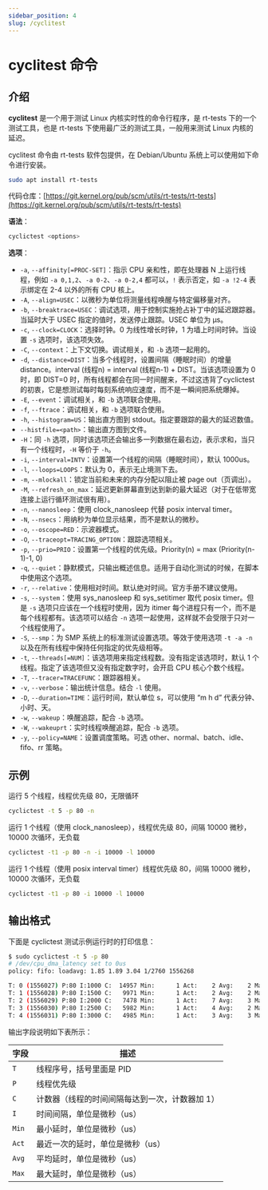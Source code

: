 ```yaml
---
sidebar_position: 4
slug: /cyclitest
---
```


# cyclitest 命令



## 介绍

**cyclitest** 是一个用于测试 Linux 内核实时性的命令行程序，是 rt-tests 下的一个测试工具，也是 rt-tests 下使用最广泛的测试工具，一般用来测试 Linux 内核的延迟。

cyclitest 命令由 rt-tests 软件包提供，在 Debian/Ubuntu 系统上可以使用如下命令进行安装。

```bash
sudo apt install rt-tests
```

代码仓库：[https://git.kernel.org/pub/scm/utils/rt-tests/rt-tests](https://git.kernel.org/pub/scm/utils/rt-tests/rt-tests)

**语法**：

```bash
cyclictest <options>
```

**选项**：

- `-a`, `--affinity[=PROC-SET]`：指示 CPU 亲和性，即在处理器 N 上运行线程，例如 `-a 0,1,2`、`-a 0-2`、`-a 0-2,4` 都可以，`!` 表示否定，如 `-a !2-4` 表示绑定在 2-4 以外的所有 CPU 核上。
- `-A`, `--align=USEC`：以微秒为单位将测量线程唤醒与特定偏移量对齐。
- `-b`, `--breaktrace=USEC`：调试选项，用于控制实施抢占补丁中的延迟跟踪器。当延时大于 USEC 指定的值时，发送停止跟踪。USEC 单位为 μs。
- `-c`, `--clock=CLOCK`：选择时钟。0 为线性增长时钟，1 为墙上时间时钟。当设置 `-s` 选项时，该选项失效。
- `-C`, `--context`：上下文切换。调试相关，和 `-b` 选项一起用的。
- `-d`, `--distance=DIST`：当多个线程时，设置间隔（睡眠时间）的增量 distance。interval (线程n) = interval (线程n-1) + DIST。当该选项设置为 0 时，即 DIST=0 时，所有线程都会在同一时间醒来，不过这违背了cyclictest 的初衷，它是想测试每时每刻系统响应速度，而不是一瞬间把系统爆掉。
- `-E`, `--event`：调试相关，和 `-b` 选项联合使用。
- `-f`, `--ftrace`：调试相关，和 `-b` 选项联合使用。
- `-h`, `--histogram=US`：输出直方图到 stdout。指定要跟踪的最大的延迟数值。
- `--histfile=<path>`：输出直方图到文件。
- `-H`：同 `-h` 选项，同时该选项还会输出多一列数据在最右边，表示求和，当只有一个线程时，`-H` 等价于 `-h`。
- `-i`, `--interval=INTV`：设置第一个线程的间隔（睡眠时间），默认 1000us。
- `-l`, `--loops=LOOPS`：默认为 0，表示无止境测下去。
- `-m`, `--mlockall`：锁定当前和未来的内存分配以阻止被 page out（页调出）。
- `-M`, `--refresh_on_max`：延迟更新屏幕直到达到新的最大延迟（对于在低带宽连接上运行循环测试很有用）。
- `-n`, `--nanosleep`：使用 clock_nanosleep 代替 posix interval timer。
- `-N`, `--nsecs`：用纳秒为单位显示结果，而不是默认的微秒。
- `-o`, `--oscope=RED`：示波器模式。
- `-O`, `--traceopt=TRACING_OPTION`：跟踪选项相关。
- `-p`, `--prio=PRIO`：设置第一个线程的优先级。Priority(n) = max (Priority(n-1)-1, 0)
- `-q`, `--quiet`：静默模式，只输出概述信息。适用于自动化测试的时候，在脚本中使用这个选项。
- `-r`, `--relative`：使用相对时间。默认绝对时间。官方手册不建议使用。
- `-s`, `--system`：使用 sys_nanosleep 和 sys_setitimer 取代 posix timer。但是 `-s` 选项只应该在一个线程时使用，因为 itimer 每个进程只有一个，而不是每个线程都有。该选项可以结合 `-n` 选项一起使用，这样就不会受限于只对一个线程使用了。
- `-S`, `--smp`：为 SMP 系统上的标准测试设置选项。等效于使用选项 `-t -a -n` 以及在所有线程中保持任何指定的优先级相等。
- `-t`, `--threads[=NUM]`：该选项用来指定线程数。没有指定该选项时，默认 1 个线程。指定了该选项但又没有指定数字时，会开启 CPU 核心个数个线程。
- `-T`, `--tracer=TRACEFUNC`：跟踪器相关。
- `-v`, `--verbose`：输出统计信息。结合 `-l` 使用。
- `-D`, `--duration=TIME`：运行时间，默认单位 s，可以使用 “m h d” 代表分钟、小时、天。
- `-w`, `--wakeup`：唤醒追踪，配合 `-b` 选项。
- `-W`, `--wakeuprt`：实时线程唤醒追踪，配合 `-b` 选项。
- `-y`, `--policy=NAME`：设置调度策略。可选 other、normal、batch、idle、fifo、rr 策略。



## 示例

运行 5 个线程，线程优先级 80，无限循环

```bash
cyclictest -t 5 -p 80 -n
```

运行 1 个线程（使用 clock_nanosleep），线程优先级 80，间隔 10000 微秒，10000 次循环，无负载

```bash
cyclictest -t1 -p 80 -n -i 10000 -l 10000
```

运行 1 个线程（使用 posix interval timer）线程优先级 80，间隔 10000 微秒，10000 次循环，无负载

```bash
cyclictest -t1 -p 80 -i 10000 -l 10000
```



## 输出格式

下面是 cyclictest 测试示例运行时的打印信息：

```bash
$ sudo cyclictest -t 5 -p 80
# /dev/cpu_dma_latency set to 0us
policy: fifo: loadavg: 1.85 1.89 3.04 1/2760 1556268           

T: 0 (1556027) P:80 I:1000 C:  14957 Min:      1 Act:    2 Avg:    2 Max:     258
T: 1 (1556028) P:80 I:1500 C:   9971 Min:      1 Act:    2 Avg:    2 Max:     365
T: 2 (1556029) P:80 I:2000 C:   7478 Min:      1 Act:    7 Avg:    3 Max:     388
T: 3 (1556030) P:80 I:2500 C:   5982 Min:      1 Act:    4 Avg:    2 Max:      39
T: 4 (1556031) P:80 I:3000 C:   4985 Min:      1 Act:    3 Avg:    3 Max:     224
```

输出字段说明如下表所示：

| 字段  | 描述                                           |
| ----- | ---------------------------------------------- |
| `T`   | 线程序号，括号里面是 PID                       |
| `P`   | 线程优先级                                     |
| `C`   | 计数器（线程的时间间隔每达到一次，计数器加 1） |
| `I`   | 时间间隔，单位是微秒（us）                     |
| `Min` | 最小延时，单位是微秒（us）                     |
| `Act` | 最近一次的延时，单位是微秒（us）               |
| `Avg` | 平均延时，单位是微秒（us）                     |
| `Max` | 最大延时，单位是微秒（us）                     |


